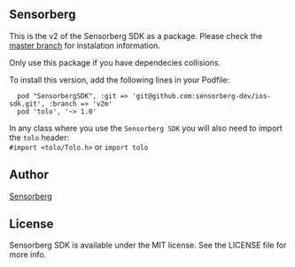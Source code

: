 ## Sensorberg

<!--[![CI Status](http://img.shields.io/travis/tagyro/Sensorberg.svg?style=flat)](https://travis-ci.org/tagyro/Sensorberg)
[![Version](https://img.shields.io/cocoapods/v/Sensorberg.svg?style=flat)](http://cocoapods.org/pods/Sensorberg)
[![License](https://img.shields.io/cocoapods/l/Sensorberg.svg?style=flat)](http://cocoapods.org/pods/Sensorberg)
[![Platform](https://img.shields.io/cocoapods/p/Sensorberg.svg?style=flat)](http://cocoapods.org/pods/Sensorberg)-->

This is the v2 of the Sensorberg SDK as a package.
Please check the [master branch](https://github.com/sensorberg-dev/ios-sdk) for instalation information.

Only use this package if you have dependecies collisions.

To install this version, add the following lines in your Podfile:
````
  pod "SensorbergSDK", :git => 'git@github.com:sensorberg-dev/ios-sdk.git', :branch => 'v2m'
  pod 'tolo', '~> 1.0'
````
In any class where you use the `Sensorberg SDK` you will also need to import the `tolo` header:  
`#import <tolo/Tolo.h>` or `import tolo`

## Author

[Sensorberg](https://sensorberg.com)


## License

Sensorberg SDK is available under the MIT license. See the LICENSE file for more info.
